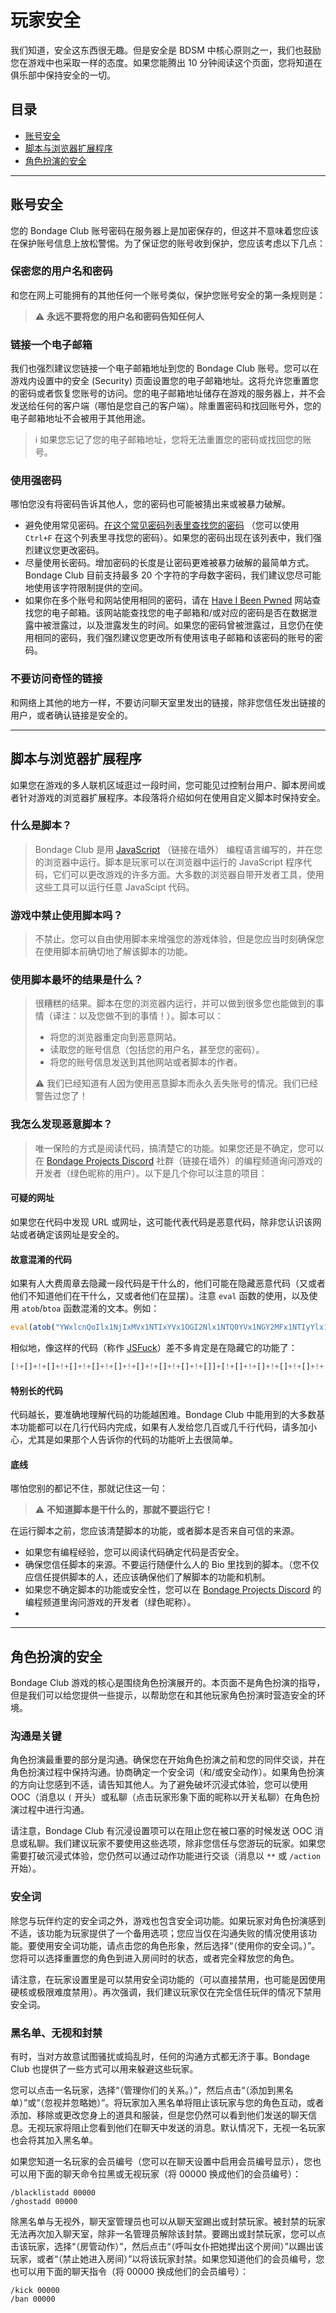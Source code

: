 # 玩家安全
我们知道，安全这东西很无趣。但是安全是 BDSM 中核心原则之一，我们也鼓励您在游戏中也采取一样的态度。如果您能腾出 10 分钟阅读这个页面，您将知道在俱乐部中保持安全的一切。

## 目录

* [账号安全](#账号安全)
* [脚本与浏览器扩展程序](#脚本与浏览器扩展程序)
* [角色扮演的安全](#角色扮演的安全)

---

## 账号安全

您的 Bondage Club 账号密码在服务器上是加密保存的，但这并不意味着您应该在保护账号信息上放松警惕。为了保证您的账号收到保护，您应该考虑以下几点：

### 保密您的用户名和密码

和您在网上可能拥有的其他任何一个账号类似，保护您账号安全的第一条规则是：

> ⚠️ **永远不要将您的用户名和密码告知任何人**

### 链接一个电子邮箱

我们也强烈建议您链接一个电子邮箱地址到您的 Bondage Club 账号。您可以在游戏内设置中的安全 (Security) 页面设置您的电子邮箱地址。这将允许您重置您的密码或者恢复您账号的访问。您的电子邮箱地址储存在游戏的服务器上，并不会发送给任何的客户端（哪怕是您自己的客户端）。除重置密码和找回账号外，您的电子邮箱地址不会被用于其他用途。

> ℹ️ 如果您忘记了您的电子邮箱地址，您将无法重置您的密码或找回您的账号。

### 使用强密码

哪怕您没有将密码告诉其他人，您的密码也可能被猜出来或被暴力破解。

* 避免使用常见密码。[在这个常见密码列表里查找您的密码][1] （您可以使用 `Ctrl+F` 在这个列表里寻找您的密码）。如果您的密码出现在该列表中，我们强烈建议您更改密码。
* 尽量使用长密码。增加密码的长度是让密码更难被暴力破解的最简单方式。Bondage Club 目前支持最多 20 个字符的字母数字密码，我们建议您尽可能地使用该字符限制提供的空间。
* 如果你在多个账号和网站使用相同的密码，请在 [Have I Been Pwned][2] 网站查找您的电子邮箱。该网站能查找您的电子邮箱和/或对应的密码是否在数据泄露中被泄露过，以及泄露发生的时间。如果您的密码曾被泄露过，且您仍在使用相同的密码，我们强烈建议您更改所有使用该电子邮箱和该密码的账号的密码。

### 不要访问奇怪的链接

和网络上其他的地方一样，不要访问聊天室里发出的链接，除非您信任发出链接的用户，或者确认链接是安全的。

---

## 脚本与浏览器扩展程序

如果您在游戏的多人联机区域逛过一段时间，您可能见过控制台用户、脚本房间或者针对游戏的浏览器扩展程序。本段落将介绍如何在使用自定义脚本时保持安全。

### 什么是脚本？

> Bondage Club 是用 [JavaScript][3] （链接在墙外） 编程语言编写的，并在您的浏览器中运行。脚本是玩家可以在浏览器中运行的 JavaScript 程序代码，它们可以更改游戏的许多方面。大多数的浏览器自带开发者工具，使用这些工具可以运行任意 JavaScipt 代码。

### 游戏中禁止使用脚本吗？

> 不禁止。您可以自由使用脚本来增强您的游戏体验，但是您应当时刻确保您在使用脚本前确切地了解该脚本的功能。

### 使用脚本最坏的结果是什么？

> 很糟糕的结果。脚本在您的浏览器内运行，并可以做到很多您也能做到的事情（译注：以及您做不到的事情！）。脚本可以：
> * 将您的浏览器重定向到恶意网站。
> * 读取您的账号信息（包括您的用户名，甚至您的密码）。
> * 将您的账号信息发送到其他网站或者脚本的作者。
>
> ⚠️ 我们已经知道有人因为使用恶意脚本而永久丢失账号的情况。我们已经警告过您了！

### 我怎么发现恶意脚本？

> 唯一保险的方式是阅读代码，搞清楚它的功能。如果您还是不确定，您可以在 [Bondage Projects Discord][4] 社群（链接在墙外）的编程频道询问游戏的开发者（绿色昵称的用户）。以下是几个你可以注意的项目：

#### 可疑的网址

如果您在代码中发现 URL 或网址，这可能代表代码是恶意代码，除非您认识该网站或者确定该网址是安全的。

#### 故意混淆的代码

如果有人大费周章去隐藏一段代码是干什么的，他们可能在隐藏恶意代码（又或者他们不知道他们在干什么，又或者他们在显摆）。注意 `eval` 函数的使用，以及使用 `atob`/`btoa` 函数混淆的文本。例如：

```js
eval(atob("YWxlcnQoIlx1NjIxMVx1NTIxYVx1OGI2Nlx1NTQ0YVx1NGY2MFx1NTIyYlx1OTY4Zlx1NGZiZlx1OGZkMFx1ODg0Y1x1ODExYVx1NjcyY1x1ZmYwMSIp"))
```

相似地，像这样的代码（称作 [JSFuck][5]）差不多肯定是在隐藏它的功能了：

```js
[!+[]+!+[]+!+[]+!+[]+!+[]+!+[]+!+[]+!+[]+!+[]]+[!+[]+!+[]+!+[]+!+[]+!+[]+!+[]+!+[]+!+[]]+[!+[]+!+[]+!+[]+!+[]+!+[]+!+[]+!+[]]
```

#### 特别长的代码

代码越长，要准确地理解代码的功能越困难。Bondage Club 中能用到的大多数基本功能都可以在几行代码内完成，如果有人发给您几百或几千行代码，请多加小心，尤其是如果那个人告诉你的代码的功能听上去很简单。

#### 底线

哪怕您别的都记不住，那就记住这一句：

> ⚠️ **不知道脚本是干什么的，那就不要运行它！**

在运行脚本之前，您应该清楚脚本的功能，或者脚本是否来自可信的来源。

* 如果您有编程经验，您可以阅读代码确定代码是否安全。
* 确保您信任脚本的来源。不要运行随便什么人的 Bio 里找到的脚本。（您不仅应信任提供脚本的人，还应该确保他们了解脚本的功能和机制。
* 如果您不确定脚本的功能或安全性，您可以在 [Bondage Projects Discord][4] 的编程频道里询问游戏的开发者（绿色昵称）。
* 
---

## 角色扮演的安全

Bondage Club 游戏的核心是围绕角色扮演展开的。本页面不是角色扮演的指导，但是我们可以给您提供一些提示，以帮助您在和其他玩家角色扮演时营造安全的环境。

### 沟通是关键

角色扮演最重要的部分是沟通。确保您在开始角色扮演之前和您的同伴交谈，并在角色扮演过程中保持沟通。协商确定一个安全词（和/或安全动作）。如果角色扮演的方向让您感到不适，请告知其他人。为了避免破坏沉浸式体验，您可以使用 OOC（消息以 `(` 开头）或私聊（点击玩家形象下面的昵称以开关私聊）在角色扮演过程中进行沟通。

请注意，Bondage Club 有沉浸设置项可以在阻止您在被口塞的时候发送 OOC 消息或私聊。我们建议玩家不要使用这些选项，除非您信任与您游玩的玩家。如果您需要打破沉浸式体验，您仍然可以通过动作功能进行交谈（消息以 `**` 或 `/action` 开始）。

### 安全词

除您与玩伴约定的安全词之外，游戏也包含安全词功能。如果玩家对角色扮演感到不适，该功能为玩家提供了一个备用选项；您应当仅在沟通失败的情况使用该功能。要使用安全词功能，请点击您的角色形象，然后选择“（使用你的安全词。）”。您将可以选择重置您的角色到进入房间时的状态，或者完全释放您的角色。

请注意，在玩家设置里是可以禁用安全词功能的（可以直接禁用，也可能是因使用硬核或极限难度禁用）。再次强调，我们建议玩家仅在完全信任玩伴的情况下禁用安全词。

### 黑名单、无视和封禁

有时，当对方故意试图骚扰或捣乱时，任何的沟通方式都无济于事。Bondage Club 也提供了一些方式可以用来躲避这些玩家。

您可以点击一名玩家，选择“（管理你们的关系。）”，然后点击“（添加到黑名单）”或“（忽视并忽略她）”。将玩家加入黑名单将阻止该玩家与您的角色互动，或者添加、移除或更改您身上的道具和服装，但是您仍然可以看到他们发送的聊天信息。无视玩家将阻止您看到他们在聊天中发送的消息。默认情况下，无视一名玩家也会将其加入黑名单。

如果您知道一名玩家的会员编号（您可以在聊天设置中启用会员编号显示），您也可以用下面的聊天命令拉黑或无视玩家（将 00000 换成他们的会员编号）：

```
/blacklistadd 00000
/ghostadd 00000
```

除黑名单与无视外，聊天室管理员也可以从聊天室踢出或封禁玩家。被封禁的玩家无法再次加入聊天室，除非一名管理员解除该封禁。要踢出或封禁玩家，您可以点击该玩家，选择“（房管动作）”，然后点击“（呼叫女仆把她撵出这个房间）”以踢出该玩家，或者“（禁止她进入房间）”以将该玩家封禁。如果您知道他们的会员编号，您也可以用下面的聊天指令（将 00000 换成他们的会员编号）：

```
/kick 00000
/ban 00000
```

[1]: https://nordpass.com/most-common-passwords-list/ "NordPass Top 200 passwords list"
[2]: https://haveibeenpwned.com/ "Have I Been Pwned"
[3]: https://en.wikipedia.org/wiki/JavaScript "Wikipedia page: JavaScript"
[4]: https://discord.gg/dkWsEjf "Bondage Projects Discord"
[5]: http://www.jsfuck.com/ "JSFuck"
